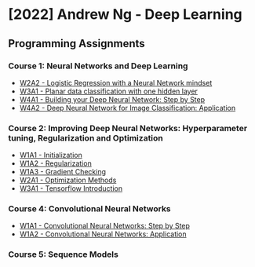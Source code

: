 # [2022] Andrew Ng - Deep Learning
## Programming Assignments
### Course 1: Neural Networks and Deep Learning
  - [W2A2 - Logistic Regression with a Neural Network mindset](Course1/C1W2A2/Logistic_Regression_with_a_Neural_Network_mindset.ipynb)
  - [W3A1 - Planar data classification with one hidden layer](Course1/C1W3A1/Planar_data_classification_with_one_hidden_layer.ipynb)
  - [W4A1 - Building your Deep Neural Network: Step by Step](Course1/C1W4A1/Building_your_Deep_Neural_Network_Step_by_Step.ipynb)
  - [W4A2 - Deep Neural Network for Image Classification: Application](Course1/C1W4A2/Deep_Neural_Network_Application.ipynb)
### Course 2: Improving Deep Neural Networks: Hyperparameter tuning, Regularization and Optimization
  - [W1A1 - Initialization](Course2/C2W1A1/Initialization.ipynb)
  - [W1A2 - Regularization](Course2/C2W1A2/Regularization.ipynb)
  - [W1A3 - Gradient Checking](Course2/C2W1A3/Gradient_Checking.ipynb)
  - [W2A1 - Optimization Methods](Course2/C2W2A1/Optimization_methods.ipynb)
  - [W3A1 - Tensorflow Introduction](Course2/C2W3A1/Tensorflow_introduction.ipynb)
### Course 4: Convolutional Neural Networks
  - [W1A1 - Convolutional Neural Networks: Step by Step]()
  - [W1A2 - Convolutional Neural Networks: Application]()
### Course 5: Sequence Models
